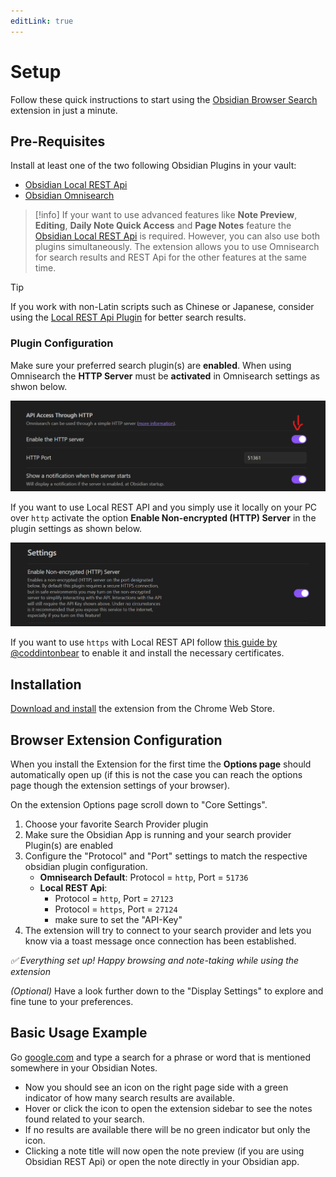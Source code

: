 ```yaml
---
editLink: true
---
```


# Setup

Follow these quick instructions to start using the [Obsidian Browser Search](https://chromewebstore.google.com/detail/ikdemlfoilfdmcdiegelchlhfnkpmaee/) extension in just a minute.

## Pre-Requisites

Install at least one of the two following Obsidian Plugins in your vault:
- [Obsidian Local REST Api](obsidian://show-plugin?id=obsidian-local-rest-api)
- [Obsidian Omnisearch](obsidian://show-plugin?id=omnisearch)

> [!info]
> If your want to use advanced features like **Note Preview**, **Editing**, **Daily Note Quick Access** and **Page Notes** feature the [Obsidian Local REST Api](obsidian://show-plugin?id=obsidian-local-rest-api) is required.
> However, you can also use both plugins simultaneously. The extension allows you to use Omnisearch for search results and REST Api for the other features at the same time.

> [!tip]
> If you work with non-Latin scripts such as Chinese or Japanese, consider using the [Local REST Api Plugin](obsidian://show-plugin?id=obsidian-local-rest-api) for better search results.

### Plugin Configuration

Make sure your preferred search plugin(s) are **enabled**. When using Omnisearch the **HTTP Server** must be **activated** in Omnisearch settings as shwon below. 

![](./img/omnisearch-http-server.png)

If you want to use Local REST API and you simply use it locally on your PC over `http` activate the option **Enable Non-encrypted (HTTP) Server** in the plugin settings as shown below. 

![](./img/local-rest-api-http-server.png)

If you want to use ``https`` with Local REST API follow [this guide by @coddintonbear](https://github.com/coddingtonbear/obsidian-web/wiki/How-do-I-get-my-browser-trust-my-Obsidian-Local-REST-API-certificate%3F) to enable it and install the necessary certificates.



## Installation

[Download and install](https://chromewebstore.google.com/detail/ikdemlfoilfdmcdiegelchlhfnkpmaee/) the extension from the Chrome Web Store.

## Browser Extension Configuration

When you install the Extension for the first time the **Options page** should automatically open up (if this is not the case you can reach the options page though the extension settings of your browser).

On the extension Options page scroll down to "Core Settings".
1. Choose your favorite Search Provider plugin
2. Make sure the Obsidian App is running and your search provider Plugin(s) are enabled
3. Configure the "Protocol" and "Port" settings to match the respective obsidian plugin configuration.
   - **Omnisearch Default**: Protocol = `http`, Port = `51736`
   - **Local REST Api**:
      - Protocol = `http`, Port = `27123`
      - Protocol = `https`, Port = `27124`
      - make sure to set the "API-Key"
4. The extension will try to connect to your search provider and lets you know via a toast message once connection has been established.

*✅ Everything set up!  Happy browsing and note-taking while using the extension*

_(Optional)_ Have a look further down to the "Display Settings" to explore and fine tune to your preferences.

## Basic Usage Example

Go [google.com](https://google.com) and type a search for a phrase or word that is mentioned somewhere in your Obsidian Notes.
- Now you should see an icon on the right page side with a green indicator of how many search results are available.
- Hover or click the icon to open the extension sidebar to see the notes found related to your search.
- If no results are available there will be no green indicator but only the icon.
- Clicking a note title will now open the note preview (if you are using Obsidian REST Api) or open the note directly in your Obsidian app.
